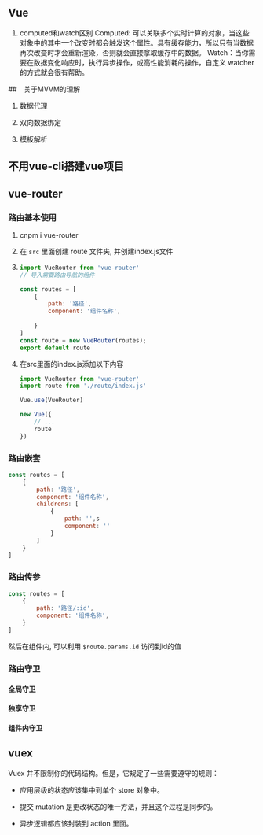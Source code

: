 ## Vue
1. computed和watch区别
Computed: 可以关联多个实时计算的对象，当这些对象中的其中一个改变时都会触发这个属性。具有缓存能力，所以只有当数据再次改变时才会重新渲染，否则就会直接拿取缓存中的数据。
Watch：当你需要在数据变化响应时，执行异步操作，或高性能消耗的操作，自定义 watcher 的方式就会很有帮助。


##　关于MVVM的理解
1. 数据代理

2. 双向数据绑定

3. 模板解析

## 不用vue-cli搭建vue项目




## vue-router
### 路由基本使用
1. cnpm i vue-router

2. 在 `src` 里面创建 route 文件夹, 并创建index.js文件

3. ```js
   import VueRouter from 'vue-router'
   // 导入需要路由导航的组件
   
   const routes = [
       {
           path: '路径',
           component: '组件名称',
           
       }
   ]
   const route = new VueRouter(routes);
   export default route
   ```

4. 在src里面的index.js添加以下内容

   ```js
   import VueRouter from 'vue-router'
   import route from './route/index.js'
   
   Vue.use(VueRouter)
   
   new Vue({
       // ...
       route
   })
   ```

### 路由嵌套

```js
const routes = [
    {
        path: '路径',
        component: '组件名称',
        childrens: [
            {
                path: '',s
                component: ''
            }
        ]
    }
]
```

### 路由传参

```js
const routes = [
    {
        path: '路径/:id',
        component: '组件名称',
    }
]
```

然后在组件内, 可以利用 `$route.params.id` 访问到id的值

### 路由守卫

#### 全局守卫



#### 独享守卫



#### 组件内守卫






## vuex

Vuex 并不限制你的代码结构。但是，它规定了一些需要遵守的规则：

- 应用层级的状态应该集中到单个 store 对象中。

- 提交 mutation 是更改状态的唯一方法，并且这个过程是同步的。

- 异步逻辑都应该封装到 action 里面。
